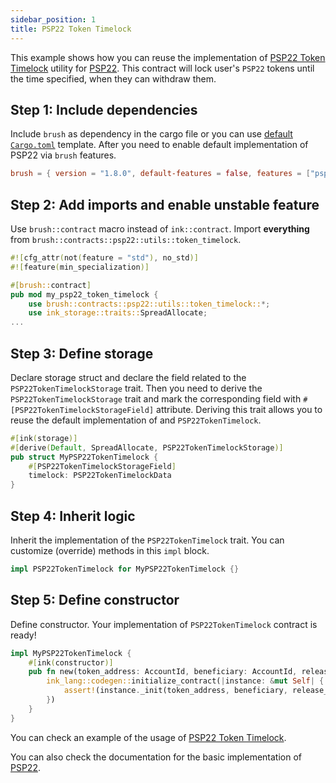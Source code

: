 ```yaml
---
sidebar_position: 1
title: PSP22 Token Timelock
---
```


This example shows how you can reuse the implementation of [PSP22 Token Timelock](https://github.com/Supercolony-net/openbrush-contracts/tree/main/contracts/token/psp22/src/utils/token_timelock.rs) utility for [PSP22](https://github.com/Supercolony-net/openbrush-contracts/tree/main/contracts/token/psp22). This contract will lock user's `PSP22` tokens until the time specified, when they can withdraw them.

## Step 1: Include dependencies

Include `brush` as dependency in the cargo file or you can use [default `Cargo.toml`](/smart-contracts/overview#the-default-toml-of-your-project-with-openbrush) template.
After you need to enable default implementation of PSP22 via `brush` features.

```toml
brush = { version = "1.8.0", default-features = false, features = ["psp22"] }
```

## Step 2: Add imports and enable unstable feature

Use `brush::contract` macro instead of `ink::contract`. Import **everything** from `brush::contracts::psp22::utils::token_timelock`.

```rust
#![cfg_attr(not(feature = "std"), no_std)]
#![feature(min_specialization)]

#[brush::contract]
pub mod my_psp22_token_timelock {
    use brush::contracts::psp22::utils::token_timelock::*;
    use ink_storage::traits::SpreadAllocate;
...
```

## Step 3: Define storage

Declare storage struct and declare the field related to the `PSP22TokenTimelockStorage` trait. Then you need to derive the `PSP22TokenTimelockStorage` trait and mark the corresponding field with `#[PSP22TokenTimelockStorageField]` attribute. Deriving this trait allows you to reuse the default implementation of and `PSP22TokenTimelock`.

```rust
#[ink(storage)]
#[derive(Default, SpreadAllocate, PSP22TokenTimelockStorage)]
pub struct MyPSP22TokenTimelock {
    #[PSP22TokenTimelockStorageField]
    timelock: PSP22TokenTimelockData
}
```

## Step 4: Inherit logic

Inherit the implementation of the `PSP22TokenTimelock` trait. You can customize (override) methods in this `impl` block.

```rust
impl PSP22TokenTimelock for MyPSP22TokenTimelock {}
```

## Step 5: Define constructor

Define constructor. Your implementation of `PSP22TokenTimelock` contract is ready!

```rust
impl MyPSP22TokenTimelock {
    #[ink(constructor)]
    pub fn new(token_address: AccountId, beneficiary: AccountId, release_time: Timestamp) -> Self {
        ink_lang::codegen::initialize_contract(|instance: &mut Self| {
            assert!(instance._init(token_address, beneficiary, release_time).is_ok());
        })
    }
}
```

You can check an example of the usage of [PSP22 Token Timelock](https://github.com/Supercolony-net/openbrush-contracts/tree/main/examples/psp22_utils/token_timelock).

You can also check the documentation for the basic implementation of [PSP22](/smart-contracts/PSP22/psp22).